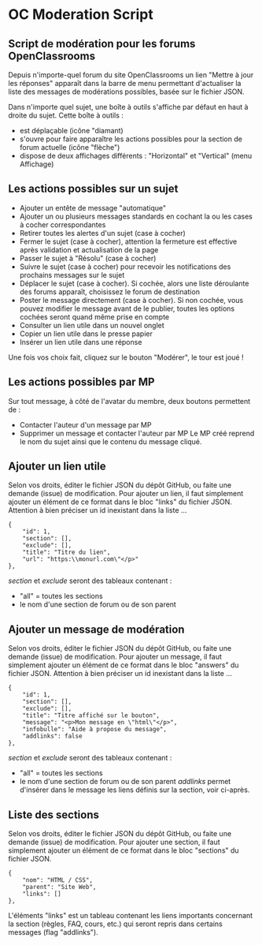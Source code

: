 # OC Moderation Script
## Script de modération pour les forums OpenClassrooms
Depuis n'importe-quel forum du site OpenClassrooms un lien "Mettre à jour les réponses" apparaît dans la barre de menu permettant d'actualiser la liste des messages de modérations possibles, basée sur le fichier JSON.

Dans n'importe quel sujet, une boîte à outils s'affiche par défaut en haut à droite du sujet. Cette boîte à outils :
- est déplaçable (icône "diamant)
- s'ouvre pour faire apparaître les actions possibles pour la section de forum actuelle (icône "flèche")
- dispose de deux affichages différents : "Horizontal" et "Vertical" (menu Affichage)

## Les actions possibles sur un sujet
- Ajouter un entête de message "automatique"
- Ajouter un ou plusieurs messages standards en cochant la ou les cases à cocher correspondantes
- Retirer toutes les alertes d'un sujet (case à cocher)
- Fermer le sujet (case à cocher), attention la fermeture est effective après validation et actualisation de la page
- Passer le sujet à "Résolu" (case à cocher)
- Suivre le sujet (case à cocher) pour recevoir les notifications des prochains messages sur le sujet
- Déplacer le sujet (case à cocher). Si cochée, alors une liste déroulante des forums apparaît, choisissez le forum de destination
- Poster le message directement (case à cocher). Si non cochée, vous pouvez modifier le message avant de le publier, toutes les options cochées seront quand même prise en compte
- Consulter un lien utile dans un nouvel onglet
- Copier un lien utile dans le presse papier
- Insérer un lien utile dans une réponse

Une fois vos choix fait, cliquez sur le bouton "Modérer", le tour est joué !

## Les actions possibles par MP
Sur tout message, à côté de l'avatar du membre, deux boutons permettent de :
- Contacter l'auteur d'un message par MP
- Supprimer un message et contacter l'auteur par MP
Le MP créé reprend le nom du sujet ainsi que le contenu du message cliqué.

## Ajouter un lien utile
Selon vos droits, éditer le fichier JSON du dépôt GitHub, ou faite une demande (issue) de modification.
Pour ajouter un lien, il faut simplement ajouter un élément de ce format dans le bloc "links" du fichier JSON. Attention à bien préciser un id inexistant dans la liste ...

	{
		"id": 1,
		"section": [],
		"exclude": [],
		"title": "Titre du lien",
		"url": "https:\\monurl.com\"</p>"
	},

<em>section</em> et <em>exclude</em> seront des tableaux contenant :
- "all" = toutes les sections
- le nom d'une section de forum ou de son parent

## Ajouter un message de modération
Selon vos droits, éditer le fichier JSON du dépôt GitHub, ou faite une demande (issue) de modification.
Pour ajouter un message, il faut simplement ajouter un élément de ce format dans le bloc "answers" du fichier JSON. Attention à bien préciser un id inexistant dans la liste ...

	{
		"id": 1,
		"section": [],
		"exclude": [],
		"title": "Titre affiché sur le bouton",
		"message": "<p>Mon message en \"html\"</p>",
		"infobulle": "Aide à propose du message",
		"addlinks": false
	},

<em>section</em> et <em>exclude</em> seront des tableaux contenant :
- "all" = toutes les sections
- le nom d'une section de forum ou de son parent
<em>addlinks</em> permet d'insérer dans le message les liens définis sur la section, voir ci-après.

## Liste des sections
Selon vos droits, éditer le fichier JSON du dépôt GitHub, ou faite une demande (issue) de modification.
Pour ajouter une section, il faut simplement ajouter un élément de ce format dans le bloc "sections" du fichier JSON.

	{
		"nom": "HTML / CSS",
		"parent": "Site Web",
		"links": []
	},

L'éléments "links" est un tableau contenant les liens importants concernant la section (règles, FAQ, cours, etc.) qui seront repris dans certains messages (flag "addlinks").
